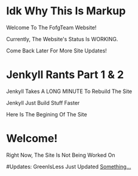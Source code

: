 # Idk Why This Is Markup
Welcome To The FofgTeam Website!

Currently, The Website's Status Is WORKING.

Come Back Later For More Site Updates!
# Jenkyll Rants Part 1 & 2
Jenkyll Takes A LONG MINUTE To Rebuild The Site

Jenkyll Just Build Stuff Faster

Here Is The Begining Of The Site

# Welcome!
Right Now, The Site Is Not Being Worked On

#Updates:
GreenIsLess Just Updated [Something...](https://github.com/GreenIsLess/1B2P/tree/unstable)
